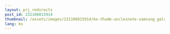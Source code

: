 ```yaml
---
layout: prj_redirects
post_id: 231106015914
thumbnail: /assets/images/231106015914/ko-thumb-unclesnote-samsung_galaxy_s24_specs_and_release_date_rumor_roundup.png
lang: ko
---
```


